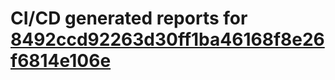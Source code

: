# CI/CD generated reports for [8492ccd92263d30ff1ba46168f8e26f6814e106e](https://github.com/hydephp/develop/commit/8492ccd92263d30ff1ba46168f8e26f6814e106e)
